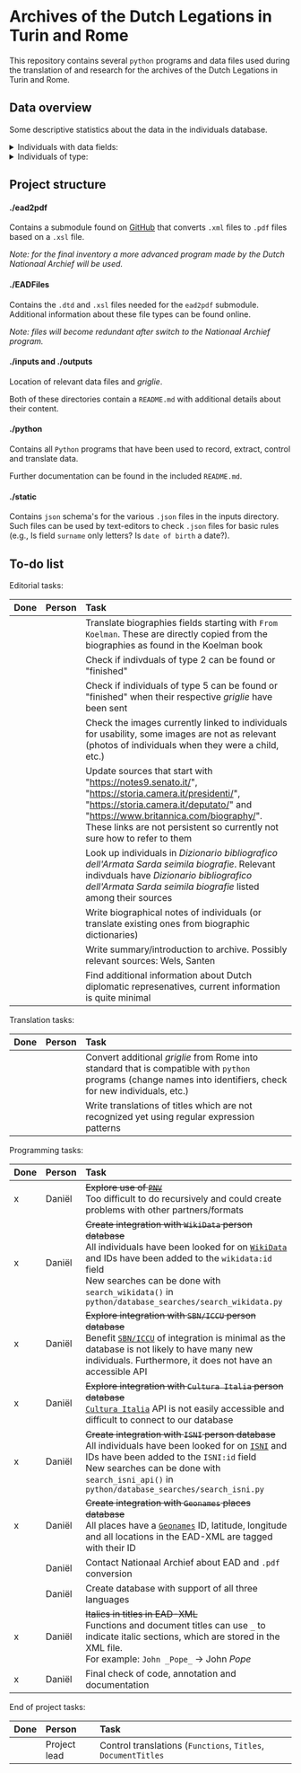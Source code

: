 # Archives of the Dutch Legations in Turin and Rome

This repository contains several `python` programs and data files used during the translation of and research for the archives of the Dutch Legations in Turin and Rome.

## Data overview

Some descriptive statistics about the data in the individuals database.

<details>
<summary>Individuals with data fields:</summary>
  
  Updated as of 31-10-2021

  >|Field|n|%|
  >|:---:|:---:|:---:|
  >|ISNI|216|41.06%
  >|'Daniel' comment|78|14.83%
  >|Birth dates|340|64.64%
  >|Death dates|345|65.59%
  >|Functions|431|81.94%
  >|Images|75|14.26%
  >|Name|505|96.01%
  >|Place of birth|328|62.36%
  >|Place of death|329|62.55%
  >|Sources|337|64.07%
  >|Other sources|118|35.74%
  >|Surname|526|100.00%
  >|Titles|247|46.96%
  >|Wikidata|287|54.56%

</details>

<details>
<summary>Individuals of type:</summary>
  
  Updated as of 31-10-2021

  >|Type|n|%
  >|:---:|:---:|:---:
  >0|74|14.07%
  >1|377|71.67%
  >2|13|4.37%
  >3|0|0.0%
  >4|20|3.80%
  >5|32|6.08%

</details>

## Project structure

#### ./ead2pdf

Contains a submodule found on [GitHub](https://github.com/archivesspace-labs/ead2pdf) that converts `.xml` files to `.pdf` files based on a `.xsl` file.

*Note: for the final inventory a more advanced program made by the Dutch Nationaal Archief will be used.*

#### ./EADFiles

Contains the `.dtd` and `.xsl` files needed for the `ead2pdf` submodule. Additional information about these file types can be found online.

*Note: files will become redundant after switch to the Nationaal Archief program.*

#### ./inputs and ./outputs

Location of relevant data files and *griglie*.

Both of these directories contain a `README.md` with additional details about their content.

#### ./python

Contains all `Python` programs that have been used to record, extract, control and translate data.

Further documentation can be found in the included `README.md`.

#### ./static

Contains `json` schema's for the various `.json` files in the inputs directory. Such files can be used by text-editors to check `.json` files for basic rules (e.g., Is field `surname` only letters? Is `date of birth` a date?).

## To-do list

Editorial tasks:

|Done|Person|Task|
|:---|:---|:---
||| Translate biographies fields starting with `From Koelman`. These are directly copied from the biographies as found in the Koelman book
||| Check if indivduals of type 2 can be found or "finished"
||| Check if individuals of type 5 can be found or "finished" when their respective _griglie_ have been sent
||| Check the images currently linked to individuals for usability, some images are not as relevant (photos of individuals when they were a child, etc.)
||| Update sources that start with "https://notes9.senato.it/", "https://storia.camera.it/presidenti/", "https://storia.camera.it/deputato/" and "https://www.britannica.com/biography/". These links are not persistent so currently not sure how to refer to them
||| Look up individuals in _Dizionario bibliografico dell'Armata Sarda seimila biografie_. Relevant indivduals have _Dizionario bibliografico dell'Armata Sarda seimila biografie_ listed among their sources
||| Write biographical notes of individuals (or translate existing ones from biographic dictionaries)
||| Write summary/introduction to archive. Possibly relevant sources: Wels, Santen
||| Find additional information about Dutch diplomatic represenatives, current information is quite minimal

Translation tasks:

|Done|Person|Task|
|:---|:---|:---
||| Convert additional _griglie_ from Rome into standard that is compatible with `python` programs (change names into identifiers, check for new individuals, etc.)
||| Write translations of titles which are not recognized yet using regular expression patterns

Programming tasks:

|Done|Person|Task|
|:---|:---|:---
|x|Daniël| <s>Explore use of [`PNV`](https://www.nationaalarchief.nl/archiveren/nieuws/person-name-vocabulary-nu-beschikbaar)</s><br />Too difficult to do recursively and could create problems with other partners/formats
|x|Daniël| <s>Create integration with `WikiData` person database</s><br />All individuals have been looked for on [`WikiData`](https://www.wikidata.org/) and IDs have been added to the `wikidata:id` field<br />New searches can be done with `search_wikidata()` in `python/database_searches/search_wikidata.py`
|x|Daniël| <s>Explore integration with `SBN/ICCU` person database</s><br />Benefit [`SBN/ICCU`](https://www.iccu.sbn.it/) of integration is minimal as the database is not likely to have many new individuals. Furthermore, it does not have an accessible API
|x|Daniël| <s>Explore integration with `Cultura Italia` person database</s><br /> [`Cultura Italia`](http://www.culturaitalia.it) API is not easily accessible and difficult to connect to our database
|x|Daniël| <s>Create integration with `ISNI` person database</s><br />All individuals have been looked for on [`ISNI`](https://isni.org) and IDs have been added to the `ISNI:id` field<br />New searches can be done with `search_isni_api()` in `python/database_searches/search_isni.py`
|x|Daniël| <s>Create integration with `Geonames` places database</s><br />All places have a [`Geonames`](https://www.geonames.org/) ID, latitude, longitude and all locations in the EAD-XML are tagged with their ID
||Daniël| Contact Nationaal Archief about EAD and `.pdf` conversion
||Daniël| Create database with support of all three languages
|x|Daniël| <s>Italics in titles in EAD-XML</s><br />Functions and document titles can use `_` to indicate italic sections, which are stored in the XML file.<br />For example: `John _Pope_` -> John _Pope_
|x|Daniël| Final check of code, annotation and documentation

End of project tasks:

|Done|Person|Task|
|:---|:---|:---
||Project lead| Control translations (`Functions`, `Titles`, `DocumentTitles`
